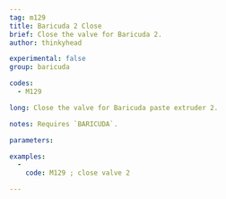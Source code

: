 ```yaml
---
tag: m129
title: Baricuda 2 Close
brief: Close the valve for Baricuda 2.
author: thinkyhead

experimental: false
group: baricuda

codes:
  - M129

long: Close the valve for Baricuda paste extruder 2.

notes: Requires `BARICUDA`.

parameters:

examples:
  -
    code: M129 ; close valve 2

---
```


